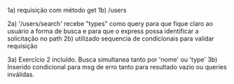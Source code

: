 1a) requisição com método get
1b) /users

2a) '/users/search' recebe "types" como query para que fique claro ao usuário a forma de busca e para que o express possa identificar a solicitação no path
2b) utilizado sequencia de condicionais para validar requisição

3a) Exercício 2 incluído. Busca simultanea tanto por 'nome' ou 'type'
3b) Inserido condicional para msg de erro tanto para resultado vazio ou queries inválidas.

